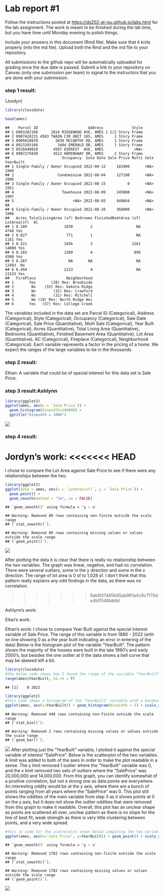 
<!-- README.md is generated from README.Rmd. Please edit the README.Rmd file -->

# Lab report \#1

Follow the instructions posted at
<https://ds202-at-isu.github.io/labs.html> for the lab assignment. The
work is meant to be finished during the lab time, but you have time
until Monday evening to polish things.

Include your answers in this document (Rmd file). Make sure that it
knits properly (into the md file). Upload both the Rmd and the md file
to your repository.

All submissions to the github repo will be automatically uploaded for
grading once the due date is passed. Submit a link to your repository on
Canvas (only one submission per team) to signal to the instructors that
you are done with your submission.

### step 1 result:

(Jordyn)

``` r
library(classdata)

head(ames)
```

    ##    Parcel ID                       Address             Style
    ## 1 0903202160      1024 RIDGEWOOD AVE, AMES 1 1/2 Story Frame
    ## 2 0907428215 4503 TWAIN CIR UNIT 105, AMES     1 Story Frame
    ## 3 0909428070        2030 MCCARTHY RD, AMES     1 Story Frame
    ## 4 0923203160         3404 EMERALD DR, AMES     1 Story Frame
    ## 5 0520440010       4507 EVEREST  AVE, AMES              <NA>
    ## 6 0907275030       4512 HEMINGWAY DR, AMES     2 Story Frame
    ##                        Occupancy  Sale Date Sale Price Multi Sale YearBuilt
    ## 1 Single-Family / Owner Occupied 2022-08-12     181900       <NA>      1940
    ## 2                    Condominium 2022-08-04     127100       <NA>      2006
    ## 3 Single-Family / Owner Occupied 2022-08-15          0       <NA>      1951
    ## 4                      Townhouse 2022-08-09     245000       <NA>      1997
    ## 5                           <NA> 2022-08-03     449664       <NA>        NA
    ## 6 Single-Family / Owner Occupied 2022-08-16     368000       <NA>      1996
    ##   Acres TotalLivingArea (sf) Bedrooms FinishedBsmtArea (sf) LotArea(sf)  AC
    ## 1 0.109                 1030        2                    NA        4740 Yes
    ## 2 0.027                  771        1                    NA        1181 Yes
    ## 3 0.321                 1456        3                  1261       14000 Yes
    ## 4 0.103                 1289        4                   890        4500 Yes
    ## 5 0.287                   NA       NA                    NA       12493  No
    ## 6 0.494                 2223        4                    NA       21533 Yes
    ##   FirePlace              Neighborhood
    ## 1       Yes       (28) Res: Brookside
    ## 2        No    (55) Res: Dakota Ridge
    ## 3        No        (32) Res: Crawford
    ## 4        No        (31) Res: Mitchell
    ## 5        No (19) Res: North Ridge Hei
    ## 6       Yes   (37) Res: College Creek

The variables included in the data set are Parcel ID (Categorical),
Address (Categorical), Style (Categorical), Occupancy (Categorical),
Sale Date (Categorical), Sale Price (Quantitative), Multi Sale
(Categorical), Year Built (Categorical), Acres (Quantitative), Total
Living Area (Quantitative), Bedrooms (Quantitative), Finished Basement
Area (Quantitative), Lot Area (Quantitative), AC (Categorical),
Fireplace (Categorical), Neighborhood (Categorical). Each variable
represents a factor in the pricing of a home. We expect the ranges of
the large variables to be in the thousands.

### step 2 result:

Ethan: A variable that could be of special interest for this data set is
Sale Price.

### step 3 result:Ashlynn

``` r
library(ggplot2)
ggplot(ames, aes(x = `Sale Price`)) + 
  geom_histogram(binwidth=100000) +
  ggtitle("binwidth = 1000")
```

![](README_files/figure-gfm/unnamed-chunk-2-1.png)<!-- -->

### step 4 result:

Jordyn’s work:
<<<<<<< HEAD
=======

I chose to compare the Lot Area against Sale Price to see if there were
any relationships between the two.

``` r
library(ggplot2)
ggplot(data = ames, aes(x = `LotArea(sf)`, y = `Sale Price`)) +
  geom_point() +
  geom_smooth(method = "lm", se = FALSE)
```

    ## `geom_smooth()` using formula = 'y ~ x'

    ## Warning: Removed 89 rows containing non-finite outside the scale range
    ## (`stat_smooth()`).

    ## Warning: Removed 89 rows containing missing values or values outside the scale range
    ## (`geom_point()`).

![](README_files/figure-gfm/unnamed-chunk-2-1.png)<!-- -->

After plotting the data it is clear that there is really no relationship
between the two variables. The graph was linear, negative, and had no
correlation. There were several outliers, some in the y direction and
some in the x direction. The range of lot area is 0 sf to 1,028 sf. I
don’t think that this pattern really explains any odd findings in the
data, as there was no correlation.
>>>>>>> 9abfb17d45b65ab961a4c9c7f70de4b1f548bb6d

Ashlynn’s work:

Eitan’s work:

Ethan’s work: I chose to compare Year Built against the special interest
variable of Sale Price. The range of this variable is from 1880 - 2022
(with on line showing 0 as a the year built indicating an error in
entering of the data) Below is the histogram plot of the variable
“YearBuilt”. The pattern shows the majority of the houses were built in
the late 1990’s and early 2000’s, but besides the one outlier at 0 the
data shows a bell curve that may be skewed left a bit.

``` r
library(classdata)
#the below code shows how I found the range of the variable "YearBuilt"
range(ames$YearBuilt, na.rm = T)
```

    ## [1]    0 2022

``` r
library(ggplot2)
#this code shows a histogram of the "YearBuilt" variable with a bandwidth of 5 to show the differences in years between the data. The x axis values were wide because there is one house at 0 due to incorrect entering of data, so a limit was added to the x axis to make the data more readable. 
ggplot(ames, aes(x=YearBuilt)) + geom_histogram(binwidth = 5) + scale_x_continuous(limits = c(1880,2022))
```

    ## Warning: Removed 448 rows containing non-finite outside the scale range
    ## (`stat_bin()`).

    ## Warning: Removed 2 rows containing missing values or values outside the scale range
    ## (`geom_bar()`).

![](README_files/figure-gfm/unnamed-chunk-1-1.png)<!-- --> After
plotting just the “YearBuilt” variable, I plotted it against the special
variable of interest “SalePrice”. Below is the scatterplot of the two
variables. A limit was added to both of the axes in order to make the
plot readable in a sense. The y limit removed 1 outlier where the
“YearBuilt” variable was 0, and the x limit removed two sets of outliers
where the “SalePrice” was 20,000,000 and 14,000,000. From this graph,
you can identify somewhat of a positive correlation, but not a strong
one as data points are everywhere. An interesting oddity would be at the
y axis, where there are a bunch of points ranging from all years where
the “SalePrice” was 0. This plot still shows the oddities of the main
variable from step 3 as it shows points at 0 on the y axis, but it does
not show the outlier oddities that were removed from this graph to make
it readable. Overall, this plot has an unclear shape as points are
scattered all over, unclear pattern as there is no slope for the line of
best fit, weak strength as there is very little clustering between
points, and a very wide spread.

``` r
#this is code for the scatterplot shown below comparing the two variables "SalePrice" and "YearBuilt". A limit was added to both of the axes in order to make the plot readable in a sense.Geom_smooth adds a line of best fit, although it is has no slope. 
ggplot(ames, aes(x=`Sale Price`, y=YearBuilt)) + geom_point() + scale_y_continuous(limits = c(1880,2022)) + scale_x_continuous(limits = c(0,306000)) +  geom_smooth(method = "lm", se = FALSE)
```

    ## `geom_smooth()` using formula = 'y ~ x'

    ## Warning: Removed 1782 rows containing non-finite outside the scale range
    ## (`stat_smooth()`).

    ## Warning: Removed 1782 rows containing missing values or values outside the scale range
    ## (`geom_point()`).

![](README_files/figure-gfm/unnamed-chunk-2-1.png)<!-- -->
